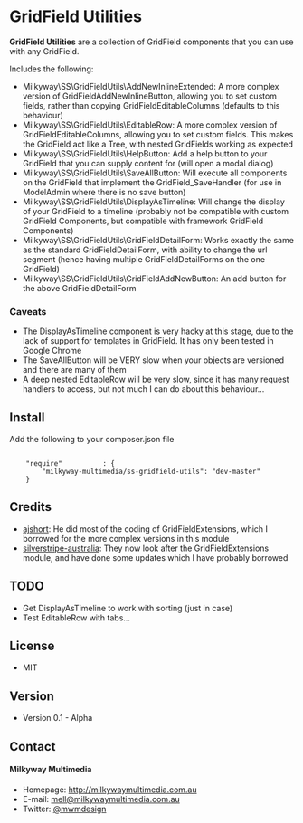 GridField Utilities
======
**GridField Utilities** are a collection of GridField components that you can use with any GridField.

Includes the following:
- Milkyway\SS\GridFieldUtils\AddNewInlineExtended: A more complex version of GridFieldAddNewInlineButton, allowing you to set custom fields, rather than copying GridFieldEditableColumns (defaults to this behaviour)
- Milkyway\SS\GridFieldUtils\EditableRow: A more complex version of GridFieldEditableColumns, allowing you to set custom fields. This makes the GridField act like a Tree, with nested GridFields working as expected
- Milkyway\SS\GridFieldUtils\HelpButton: Add a help button to your GridField that you can supply content for (will open a modal dialog)
- Milkyway\SS\GridFieldUtils\SaveAllButton: Will execute all components on the GridField that implement the GridField_SaveHandler (for use in ModelAdmin where there is no save button)
- Milkyway\SS\GridFieldUtils\DisplayAsTimeline: Will change the display of your GridField to a timeline (probably not be compatible with custom GridField Components, but compatible with framework GridField Components)
- Milkyway\SS\GridFieldUtils\GridFieldDetailForm: Works exactly the same as the standard GridFieldDetailForm, with ability to change the url segment (hence having multiple GridFieldDetailForms on the one GridField)
- Milkyway\SS\GridFieldUtils\GridFieldAddNewButton: An add button for the above GridFieldDetailForm

### Caveats
- The DisplayAsTimeline component is very hacky at this stage, due to the lack of support for templates in GridField. It has only been tested in Google Chrome
- The SaveAllButton will be VERY slow when your objects are versioned and there are many of them
- A deep nested EditableRow will be very slow, since it has many request handlers to access, but not much I can do about this behaviour...

## Install
Add the following to your composer.json file

```

    "require"          : {
		"milkyway-multimedia/ss-gridfield-utils": "dev-master"
	}

```

## Credits
- [ajshort](https://github.com/ajshort "ajshort on Github"): He did most of the coding of GridFieldExtensions, which I borrowed for the more complex versions in this module
- [silverstripe-australia](https://github.com/silverstripe-australia "silverstripe-australia on Github"): They now look after the GridFieldExtensions module, and have done some updates which I have probably borrowed

## TODO
* Get DisplayAsTimeline to work with sorting (just in case)
* Test EditableRow with tabs...

## License
* MIT

## Version
* Version 0.1 - Alpha

## Contact
#### Milkyway Multimedia
* Homepage: http://milkywaymultimedia.com.au
* E-mail: mell@milkywaymultimedia.com.au
* Twitter: [@mwmdesign](https://twitter.com/mwmdesign "mwmdesign on twitter")